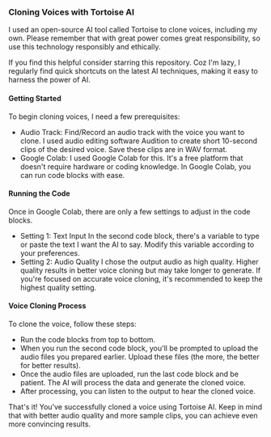 ### Cloning Voices with Tortoise AI

I used an open-source AI tool called Tortoise to clone voices, including my own. Please remember that with great power comes great responsibility, so use this technology responsibly and ethically.

If you find this helpful consider starring this repository. Coz I'm lazy, I regularly find quick shortcuts on the latest AI techniques, making it easy to harness the power of AI.

#### Getting Started
To begin cloning voices, I need a few prerequisites:
- Audio Track: Find/Record an audio track with the voice you want to clone. I used audio editing software Audition to create short 10-second clips of the desired voice. Save these clips are in WAV format.
- Google Colab: I used Google Colab for this. It's a free platform that doesn't require hardware or coding knowledge. In Google Colab, you can run code blocks with ease.

#### Running the Code
Once in Google Colab, there are only a few settings to adjust in the code blocks.

- Setting 1: Text Input
In the second code block, there's a variable to type or paste the text I want the AI to say. Modify this variable according to your preferences.
- Setting 2: Audio Quality
I chose the output audio as high quality. Higher quality results in better voice cloning but may take longer to generate. If you're focused on accurate voice cloning, it's recommended to keep the highest quality setting.

#### Voice Cloning Process
To clone the voice, follow these steps:

- Run the code blocks from top to bottom.
- When you run the second code block, you'll be prompted to upload the audio files you prepared earlier. Upload these files (the more, the better for better results).
- Once the audio files are uploaded, run the last code block and be patient. The AI will process the data and generate the cloned voice.
- After processing, you can listen to the output to hear the cloned voice.

That's it! You've successfully cloned a voice using Tortoise AI. Keep in mind that with better audio quality and more sample clips, you can achieve even more convincing results. 

